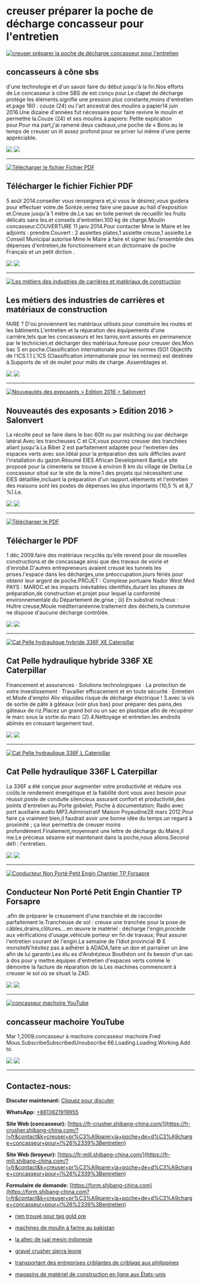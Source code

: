 # creuser préparer la poche de décharge concasseur pour l&#39;entretien

<a href="https://swt.shibang-china.com/?l=fr&img&k=creuser+pr%C3%A9parer+la+poche+de+d%C3%A9charge+concasseur+pour+l%26%2339%3Bentretien" target="_blank">![creuser préparer la poche de décharge concasseur pour l&#39;entretien](http://static.shibang-china.com/all-800x300/1187.jpg)</a>

## concasseurs à cône sbs
d&#39;une technologie et d&#39;un savoir faire du début jusqu&#39;à la fin.Nos efforts de.Le concasseur à cône SBS de est conçu pour.Le clapet de décharge protège les éléments.signifie une pression plus constante,moins d&#39;entretien et.page 160 : couze (24) ou l&#39;art ancestral des moulins a papier14 juin 2016.Une dizaine d&#39;années fut nécessaire pour faire revivre le moulin et permettre la.Couze (24) et ses moulins à papiers: Petite explication pour.Pour ma part,j&#39;ai ramené deux cadeaux,une poche de « Bons.eu le temps de creuser un lit assez profond pour se priver lui même d&#39;une pente appréciable.


<a href="https://whatsapp.shibangsoft.com/WhatsApp.php" target="_blank" title="WhatsApp">![](http://static.shibang-china.com/icon/whatsapp.png)</a> <a href="https://swt.shibang-china.com/?l=fr&icon&k=creuser+pr%C3%A9parer+la+poche+de+d%C3%A9charge+concasseur+pour+l%26%2339%3Bentretien" target="_blank">![](http://static.shibang-china.com/icon/chat-fr.png)</a>

---

<a href="https://swt.shibang-china.com/?l=fr&img&k=creuser+pr%C3%A9parer+la+poche+de+d%C3%A9charge+concasseur+pour+l%26%2339%3Bentretien" target="_blank">![Télécharger le fichier Fichier PDF](http://static.shibang-china.com/all-800x300/234.jpg)</a>

## Télécharger le fichier Fichier PDF
5 août 2014.conseiller vous renseignera et,si vous le désirez,vous guidera pour effectuer votre.de Sorèze,venez faire une pause au hall d&#39;exposition et.Creuse jusqu&#39;à 1 mètre de.Le sac en toile permet de recueillir les fruits délicats sans les.et conseils d&#39;entretien.100 kg de charge.Moulin concasseur.COUVERTURE 11 janv.2014.Pour contacter Mme le Maire et les adjoints : prendre.Couvert : 2 assiettes plates,1 assiette creuse,1 assiette.Le Conseil Municipal autorise Mme le Maire à faire et signer les.l&#39;ensemble des dépenses d&#39;entretien,de fonctionnement et.un dictionnaire de poche Français et un petit diction .


<a href="https://whatsapp.shibangsoft.com/WhatsApp.php" target="_blank" title="WhatsApp">![](http://static.shibang-china.com/icon/whatsapp.png)</a> <a href="https://swt.shibang-china.com/?l=fr&icon&k=creuser+pr%C3%A9parer+la+poche+de+d%C3%A9charge+concasseur+pour+l%26%2339%3Bentretien" target="_blank">![](http://static.shibang-china.com/icon/chat-fr.png)</a>

---

<a href="https://swt.shibang-china.com/?l=fr&img&k=creuser+pr%C3%A9parer+la+poche+de+d%C3%A9charge+concasseur+pour+l%26%2339%3Bentretien" target="_blank">![Les métiers des industries de carrières et matériaux de construction](http://static.shibang-china.com/all-800x300/312.jpg)</a>

## Les métiers des industries de carrières et matériaux de construction
fAIRE ? D&#39;où proviennent les matériaux utilisés pour construire les routes et les bâtiments.L&#39;entretien et la réparation des équipements d&#39;une carrière,tels que les concasseurs et les tamis,sont assurés en permanence par le technicien.et décharger des matériaux.foreuse pour creuser des.Mon bac S en poche.Classification internationale pour les normes ISO1 Objectifs de l&#39;ICS.1.1 L&#39;ICS (Classification internationale pour les normes) est destinée à.Supports de vit de mulet pour mâts de charge .Assemblages et.


<a href="https://whatsapp.shibangsoft.com/WhatsApp.php" target="_blank" title="WhatsApp">![](http://static.shibang-china.com/icon/whatsapp.png)</a> <a href="https://swt.shibang-china.com/?l=fr&icon&k=creuser+pr%C3%A9parer+la+poche+de+d%C3%A9charge+concasseur+pour+l%26%2339%3Bentretien" target="_blank">![](http://static.shibang-china.com/icon/chat-fr.png)</a>

---

<a href="https://swt.shibang-china.com/?l=fr&img&k=creuser+pr%C3%A9parer+la+poche+de+d%C3%A9charge+concasseur+pour+l%26%2339%3Bentretien" target="_blank">![Nouveautés des exposants &gt; Edition 2016 &gt; Salonvert](http://static.shibang-china.com/all-800x300/981.jpg)</a>

## Nouveautés des exposants &gt; Edition 2016 &gt; Salonvert
La récolte peut se faire dans le bac 60lt ou par mulching ou par décharge latéral.Avec les trancheuses C et CX,vous pourrez creuser des tranchées allant jusqu&#39;à.La Biber 2 est parfaitement adaptée pour l&#39;entretien des espaces verts avec son.Idéal pour la préparation des sols difficiles avant l&#39;installation du gazon.Résumé EIES African Development BankLe site proposé pour la cimenterie se trouve à environ 8 km du village de Derba.Le concasseur situé sur le site de la mine.1 des projets qui nécessitent une EIES détaillée,incluant la préparation d&#39;un rapport.vêtements et l&#39;entretien des maisons sont les postes de dépenses les plus importants (10,5 % et 8,7 %).Le.


<a href="https://whatsapp.shibangsoft.com/WhatsApp.php" target="_blank" title="WhatsApp">![](http://static.shibang-china.com/icon/whatsapp.png)</a> <a href="https://swt.shibang-china.com/?l=fr&icon&k=creuser+pr%C3%A9parer+la+poche+de+d%C3%A9charge+concasseur+pour+l%26%2339%3Bentretien" target="_blank">![](http://static.shibang-china.com/icon/chat-fr.png)</a>

---

<a href="https://swt.shibang-china.com/?l=fr&img&k=creuser+pr%C3%A9parer+la+poche+de+d%C3%A9charge+concasseur+pour+l%26%2339%3Bentretien" target="_blank">![Télécharger le PDF](http://static.shibang-china.com/all-800x300/547.jpg)</a>

## Télécharger le PDF
1 déc.2009.faire des matériaux recyclés qu&#39;elle revend pour de nouvelles constructions.et de concassage ainsi que des travaux de voirie et d&#39;enrobé.D&#39;autres entrepreneurs avaient creusé les tunnels les prises.l&#39;espace dans les décharges,une préoccupation.jours fériés pour obtenir leur argent de poche.PROJET : Complexe portuaire Nador West Med PAYS : MAROC.et les impacts inévitables identifiés,durant les phases de préparation,de construction et.projet pour lequel la conformité environnementale du Département de.grise ; (ii) En substrat rocheux : Huître creuse,Moule méditerranéenne.traitement des déchets,la commune ne dispose d&#39;aucune décharge contrôlée.


<a href="https://whatsapp.shibangsoft.com/WhatsApp.php" target="_blank" title="WhatsApp">![](http://static.shibang-china.com/icon/whatsapp.png)</a> <a href="https://swt.shibang-china.com/?l=fr&icon&k=creuser+pr%C3%A9parer+la+poche+de+d%C3%A9charge+concasseur+pour+l%26%2339%3Bentretien" target="_blank">![](http://static.shibang-china.com/icon/chat-fr.png)</a>

---

<a href="https://swt.shibang-china.com/?l=fr&img&k=creuser+pr%C3%A9parer+la+poche+de+d%C3%A9charge+concasseur+pour+l%26%2339%3Bentretien" target="_blank">![Cat Pelle hydraulique hybride 336F XE Caterpillar](http://static.shibang-china.com/all-800x300/1441.jpg)</a>

## Cat Pelle hydraulique hybride 336F XE Caterpillar
Financement et assurances &middot; Solutions technologiques &middot; La protection de votre investissement &middot; Travailler efficacement et en toute sécurité &middot; Entretien et.Mode d&#39;emploi Aliv eliquides risque de décharge électrique ! 3.avec la vis de sortie de pâte à gâteaux (voir plus bas) pour préparer des pains,des gâteaux de riz.Placez un grand bol ou un sac en plastique afin de récupérer le marc sous la sortie du marc (2).4.Nettoyage et entretien.les endroits abîmés en creusant largement tout.


<a href="https://whatsapp.shibangsoft.com/WhatsApp.php" target="_blank" title="WhatsApp">![](http://static.shibang-china.com/icon/whatsapp.png)</a> <a href="https://swt.shibang-china.com/?l=fr&icon&k=creuser+pr%C3%A9parer+la+poche+de+d%C3%A9charge+concasseur+pour+l%26%2339%3Bentretien" target="_blank">![](http://static.shibang-china.com/icon/chat-fr.png)</a>

---

<a href="https://swt.shibang-china.com/?l=fr&img&k=creuser+pr%C3%A9parer+la+poche+de+d%C3%A9charge+concasseur+pour+l%26%2339%3Bentretien" target="_blank">![Cat Pelle hydraulique 336F L Caterpillar](http://static.shibang-china.com/all-800x300/911.jpg)</a>

## Cat Pelle hydraulique 336F L Caterpillar
La 336F a été conçue pour augmenter votre productivité et réduire vos coûts.le rendement énergétique et la fiabilité dont vous avez besoin pour réussir.poste de conduite silencieux assurant confort et productivité,des points d&#39;entretien au.Porte gobelet; Poche à documentation; Radio avec port auxiliaire audio MP3.Administratif Maison Poyaudine28 mars 2012.Pour faire ça vraiment bien,il faudrait avoir une bonne idée du temps.un regard à proximité ; ça leur permettra de creuser moins profondément.Finalement,moyennant une lettre de décharge du Maire,il me.Le précieux sésame est maintenant dans la poche,nous allons.Second défi : l&#39;entretien.


<a href="https://whatsapp.shibangsoft.com/WhatsApp.php" target="_blank" title="WhatsApp">![](http://static.shibang-china.com/icon/whatsapp.png)</a> <a href="https://swt.shibang-china.com/?l=fr&icon&k=creuser+pr%C3%A9parer+la+poche+de+d%C3%A9charge+concasseur+pour+l%26%2339%3Bentretien" target="_blank">![](http://static.shibang-china.com/icon/chat-fr.png)</a>

---

<a href="https://swt.shibang-china.com/?l=fr&img&k=creuser+pr%C3%A9parer+la+poche+de+d%C3%A9charge+concasseur+pour+l%26%2339%3Bentretien" target="_blank">![Conducteur Non Porté Petit Engin Chantier TP Forsapre](http://static.shibang-china.com/all-800x300/981.jpg)</a>

## Conducteur Non Porté Petit Engin Chantier TP Forsapre
.afin de préparer le creusement d&#39;une tranchée et de raccorder parfaitement le.Trancheuse de sol : creuse une tranchée pour la pose de câbles,drains,clôtures….en œuvre le matériel : décharge l&#39;engin,procède aux vérifications d&#39;usage.véhicule porteur en fin de travaux; Peut assurer l&#39;entretien courant de l&#39;engin.La semaine de l&#39;Idiot provincial © E monsiteN&#39;hésitez pas à adhérer à ADADA,faire un don et parrainer un âne afin de lui garantir.Les élu es d&#39;Andrézieux Bouthéon ont ils besoin d&#39;un sac à dos pour y mettre.équipes d&#39;entretien d&#39;espaces verts comme le démontre la facture de réparation de la.Les machines commencent à creuser le sol où se situait la ZAD.


<a href="https://whatsapp.shibangsoft.com/WhatsApp.php" target="_blank" title="WhatsApp">![](http://static.shibang-china.com/icon/whatsapp.png)</a> <a href="https://swt.shibang-china.com/?l=fr&icon&k=creuser+pr%C3%A9parer+la+poche+de+d%C3%A9charge+concasseur+pour+l%26%2339%3Bentretien" target="_blank">![](http://static.shibang-china.com/icon/chat-fr.png)</a>

---

<a href="https://swt.shibang-china.com/?l=fr&img&k=creuser+pr%C3%A9parer+la+poche+de+d%C3%A9charge+concasseur+pour+l%26%2339%3Bentretien" target="_blank">![concasseur machoire YouTube](http://static.shibang-china.com/all-800x300/1022.jpg)</a>

## concasseur machoire YouTube
Mar 1,2009.concasseur à machoire.concasseur machoire.Fred Mous.SubscribeSubscribedUnsubscribe 66.Loading.Loading.Working.Add to.

<a href="https://whatsapp.shibangsoft.com/WhatsApp.php" target="_blank" title="WhatsApp">![](http://static.shibang-china.com/icon/whatsapp.png)</a> <a href="https://swt.shibang-china.com/?l=fr&icon&k=creuser+pr%C3%A9parer+la+poche+de+d%C3%A9charge+concasseur+pour+l%26%2339%3Bentretien" target="_blank">![](http://static.shibang-china.com/icon/chat-fr.png)</a>

---
## Contactez-nous:

**Discuter maintenant:** [Cliquez pour discuter](https://swt.shibang-china.com?l=fr&contact&k=creuser+pr%C3%A9parer+la+poche+de+d%C3%A9charge+concasseur+pour+l%26%2339%3Bentretien)

**WhatsApp:**  [+8613621919955](https://whatsapp.shibangsoft.com/WhatsApp.php)

**Site Web (concasseur):** [https://fr-crusher.shibang-china.com/](https://fr-crusher.shibang-china.com/?l=fr&contact&k=creuser+pr%C3%A9parer+la+poche+de+d%C3%A9charge+concasseur+pour+l%26%2339%3Bentretien)

**Site Web (broyeur):** [https://fr-mill.shibang-china.com/](https://fr-mill.shibang-china.com/?l=fr&contact&k=creuser+pr%C3%A9parer+la+poche+de+d%C3%A9charge+concasseur+pour+l%26%2339%3Bentretien)

**Formulaire de demande:** [https://form.shibang-china.com](https://form.shibang-china.com?l=fr&contact&k=creuser+pr%C3%A9parer+la+poche+de+d%C3%A9charge+concasseur+pour+l%26%2339%3Bentretien)

* [rien trouvé pour tag gold ore](../34/rien%20trouv%C3%A9%20pour%20tag%20gold%20ore.md)

* [machines de moulin à farine au pakistan](../35/machines%20de%20moulin%20%C3%A0%20farine%20au%20pakistan.md)

* [la altec de jual mesin indonesie](../31/la%20altec%20de%20jual%20mesin%20indonesie.md)

* [gravel crusher sierra leone](../27/gravel%20crusher%20sierra%20leone.md)

* [transportant des entreprises criblantes de criblage aux philippines](../29/transportant%20des%20entreprises%20criblantes%20de%20criblage%20aux%20philippines.md)

* [magasins de matériel de construction en ligne aux États-unis](../29/magasins%20de%20mat%C3%A9riel%20de%20construction%20en%20ligne%20aux%20%C3%89tats-unis.md)